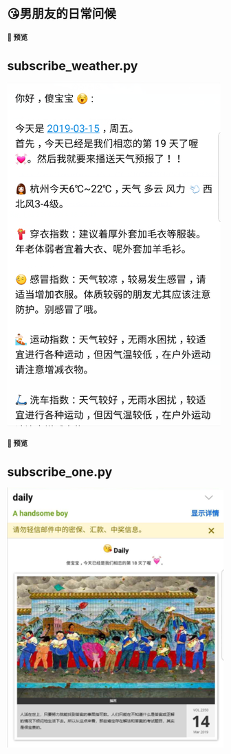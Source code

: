 #  😘男朋友的日常问候

### 👀 预览
# subscribe_weather.py

![Image text](https://raw.githubusercontent.com/OneStepAndTwoSteps/boyfriend_daily/master/static/1.png)

### 👀 预览
# subscribe_one.py

![Image text](https://raw.githubusercontent.com/OneStepAndTwoSteps/boyfriend_daily/master/static/2.png)

